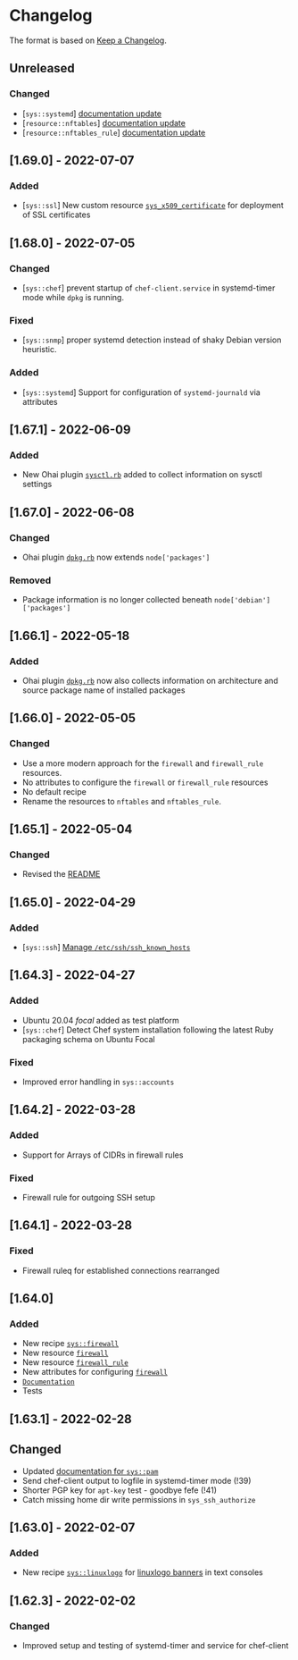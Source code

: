 # Changelog

The format is based on [Keep a Changelog](https://keepachangelog.com/en/1.0.0/).

## Unreleased

### Changed
- [`sys::systemd`] [documentation update](documents/systemd.md)
- [`resource::nftables`] [documentation update](documents/resources/nftables.md)
- [`resource::nftables_rule`] [documentation update](documents/resources/nftables_rule.md)

## [1.69.0] - 2022-07-07

### Added
- [`sys::ssl`] New custom resource [`sys_x509_certificate`](documents/resources/sys_x509_certificate.md) for deployment of SSL certificates

## [1.68.0] - 2022-07-05

### Changed
- [`sys::chef`] prevent startup of `chef-client.service` in systemd-timer mode while `dpkg` is running.

### Fixed
- [`sys::snmp`] proper systemd detection instead of shaky Debian version heuristic.

### Added
- [`sys::systemd`] Support for configuration of `systemd-journald` via attributes

## [1.67.1] - 2022-06-09

### Added
- New Ohai plugin [`sysctl.rb`](files/default/ohai_plugins/sysctl.rb) added to collect
  information on sysctl settings

## [1.67.0] - 2022-06-08

### Changed
- Ohai plugin [`dpkg.rb`](files/default/ohai_plugins/dpkg.rb) now extends `node['packages']`

### Removed
- Package information is no longer collected beneath `node['debian']['packages']`

## [1.66.1] - 2022-05-18

### Added
- Ohai plugin [`dpkg.rb`](files/default/ohai_plugins/dpkg.rb) now also collects
  information on architecture and source package name of installed packages

## [1.66.0] - 2022-05-05

### Changed
- Use a more modern approach for the `firewall` and `firewall_rule` resources.
- No attributes to configure the `firewall` or `firewall_rule` resources
- No default recipe
- Rename the resources to `nftables` and `nftables_rule`.

## [1.65.1] - 2022-05-04

### Changed
- Revised the [README](README.md)

## [1.65.0] - 2022-04-29

### Added
- [`sys::ssh`] [Manage `/etc/ssh/ssh_known_hosts`](https://git.gsi.de/chef/cookbooks/sys/-/merge_requests/44)

## [1.64.3] - 2022-04-27

### Added
- Ubuntu 20.04 *focal* added as test platform
- [`sys::chef`] Detect Chef system installation following the latest Ruby packaging schema
  on Ubuntu Focal

### Fixed
- Improved error handling in `sys::accounts`

## [1.64.2] - 2022-03-28

### Added
- Support for Arrays of CIDRs in firewall rules

### Fixed
- Firewall rule for outgoing SSH setup

## [1.64.1] - 2022-03-28

### Fixed
- Firewall ruleq for established connections rearranged

## [1.64.0]

### Added
- New recipe [`sys::firewall`](recipes/firewall.rb)
- New resource [`firewall`](resources/firewall_rule.rb)
- New resource [`firewall_rule`](resources/firewall_rule.rb)
- New attributes for configuring [`firewall`](attributes/firewall.rb)
- [`Documentation`](documents/firewall.md)
- Tests

## [1.63.1] - 2022-02-28

## Changed
- Updated [documentation for `sys::pam`](documents/pam.md)
- Send chef-client output to logfile in systemd-timer mode (!39)
- Shorter PGP key for `apt-key` test - goodbye fefe (!41)
- Catch missing home dir write permissions in `sys_ssh_authorize`

## [1.63.0] - 2022-02-07

### Added
- New recipe [`sys::linuxlogo`](recipes/linuxlogo.rb) for
  [linuxlogo banners](documents/linuxlogo.md) in text consoles

## [1.62.3] - 2022-02-02

### Changed
- Improved setup and testing of systemd-timer and service
  for chef-client
